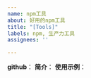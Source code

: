 ```yaml
---
name: npm工具
about: 好用的npm工具
title: "[Tools]"
labels: npm, 生产力工具
assignees: ''

---
```


**github**：
**简介**：
**使用示例**：
